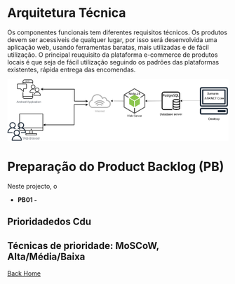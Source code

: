 # Arquitetura Técnica

Os componentes funcionais tem diferentes requisitos técnicos. Os produtos devem ser acessiveis de qualquer lugar, por isso será desenvolvida uma aplicação web, usando ferramentas baratas, mais utilizadas e de fácil utilização.
O principal  reuquisito da plataforma e-commerce de produtos locais é que seja de fácil utilização seguindo os padrões das plataformas existentes, rápida entrega das encomendas.


![image](Images\ArquiteturaTecnica.png)


# Preparação do Product Backlog (PB)
Neste projecto, o 
* **PB01 -**  


## Prioridadedos Cdu


## Técnicas de prioridade: MoSCoW, Alta/Média/Baixa



[Back Home](Home)